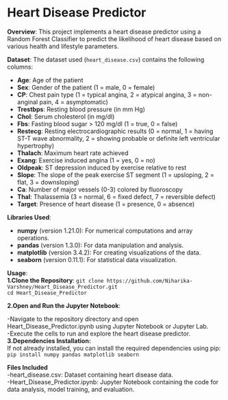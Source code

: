 # Heart Disease Predictor

**Overview**:
This project implements a heart disease predictor using a Random Forest Classifier to predict the likelihood of heart disease based on various health and lifestyle parameters.

**Dataset**:
The dataset used (`heart_disease.csv`) contains the following columns:

- **Age**: Age of the patient
- **Sex**: Gender of the patient (1 = male, 0 = female)
- **CP**: Chest pain type (1 = typical angina, 2 = atypical angina, 3 = non-anginal pain, 4 = asymptomatic)
- **Trestbps**: Resting blood pressure (in mm Hg)
- **Chol**: Serum cholesterol (in mg/dl)
- **Fbs**: Fasting blood sugar > 120 mg/dl (1 = true, 0 = false)
- **Restecg**: Resting electrocardiographic results (0 = normal, 1 = having ST-T wave abnormality, 2 = showing probable or definite left ventricular hypertrophy)
- **Thalach**: Maximum heart rate achieved
- **Exang**: Exercise induced angina (1 = yes, 0 = no)
- **Oldpeak**: ST depression induced by exercise relative to rest
- **Slope**: The slope of the peak exercise ST segment (1 = upsloping, 2 = flat, 3 = downsloping)
- **Ca**: Number of major vessels (0-3) colored by fluoroscopy
- **Thal**: Thalassemia (3 = normal, 6 = fixed defect, 7 = reversible defect)
- **Target**: Presence of heart disease (1 = presence, 0 = absence)

**Libraries Used**:
- **numpy** (version 1.21.0): For numerical computations and array operations.
- **pandas** (version 1.3.0): For data manipulation and analysis.
- **matplotlib** (version 3.4.2): For creating visualizations of the data.
- **seaborn** (version 0.11.1): For statistical data visualization.

**Usage**:
<br>
**1.Clone the Repository**:
```git clone https://github.com/Niharika-Varshney/Heart_Disease_Predictor.git```
<br>
```cd Heart_Disease_Predictor```

**2.Open and Run the Jupyter Notebook**:
<br>

-Navigate to the repository directory and open Heart_Disease_Predictor.ipynb using Jupyter Notebook or Jupyter Lab.
<br>
-Execute the cells to run and explore the heart disease predictor.
<br>
**3.Dependencies Installation:**
<br>
If not already installed, you can install the required dependencies using pip:
<br>
```pip install numpy pandas matplotlib seaborn```
<br>

**Files Included**
<br>
-heart_disease.csv: Dataset containing heart disease data.
<br>
-Heart_Disease_Predictor.ipynb: Jupyter Notebook containing the code for data analysis, model training, and evaluation.
